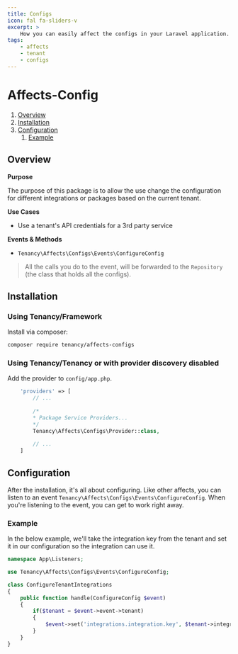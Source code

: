 ```yaml
---
title: Configs
icon: fal fa-sliders-v
excerpt: >
    How you can easily affect the configs in your Laravel application.
tags:
    - affects
    - tenant
    - configs
---
```


# Affects-Config

1. [Overview](#overview)
2. [Installation](#installation)
3. [Configuration](#configuration)
    1. [Example](#example)

## Overview

**Purpose**

The purpose of this package is to allow the use change the configuration for different integrations or packages based on the current tenant.

**Use Cases**

- Use a tenant's API credentials for a 3rd party service

**Events & Methods**

- `Tenancy\Affects\Configs\Events\ConfigureConfig`

> All the calls you do to the event, will be forwarded to the `Repository` (the class that holds all the configs).

## Installation

### Using Tenancy/Framework
Install via composer:
```bash
composer require tenancy/affects-configs
```

### Using Tenancy/Tenancy or with provider discovery disabled
Add the provider to `config/app.php`.

```php
    'providers' => [
        // ...
        
        /*
        * Package Service Providers...
        */
        Tenancy\Affects\Configs\Provider::class,
        
        // ...
    ]
```

## Configuration
After the installation, it's all about configuring. Like other affects, you can listen to an event `Tenancy\Affects\Configs\Events\ConfigureConfig`. When you're listening to the event, you can get to work right away.

### Example
In the below example, we'll take the integration key from the tenant and set it in our configuration so the integration can use it.
```php
namespace App\Listeners;

use Tenancy\Affects\Configs\Events\ConfigureConfig;

class ConfigureTenantIntegrations
{
    public function handle(ConfigureConfig $event)
    {
        if($tenant = $event->event->tenant)
        {
            $event->set('integrations.integration.key', $tenant->integration_key);
        }
    }
}
```
